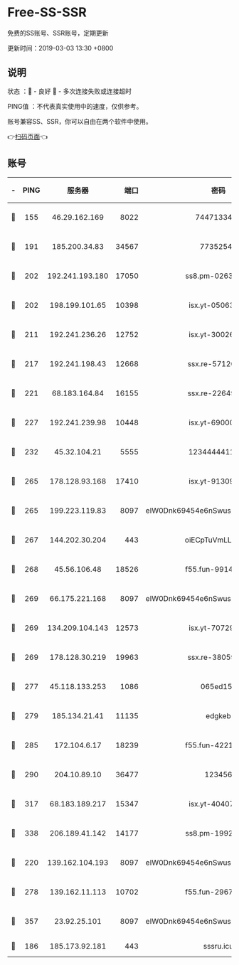 # Free-SS-SSR

免费的SS账号、SSR账号，定期更新

更新时间：2019-03-03 13:30 +0800

## 说明

状态     ：🙂 - 良好 🙁 - 多次连接失败或连接超时

PING值   ：不代表真实使用中的速度，仅供参考。

账号兼容SS、SSR，你可以自由在两个软件中使用。

👉[扫码页面](https://liesauer.github.io/free-ss-ssr.github.io/)👈

## 账号

|-|PING|服务器|端口|密码|加密方式|区域|
|:----:|:----:|:-----:|-----:|:----:|:----:|:----:|
|🙂|155|46.29.162.169|8022|7447133485|aes-256-cfb|RU|
|🙂|191|185.200.34.83|34567|77352549|aes-256-cfb|US|
|🙂|202|192.241.193.180|17050|ss8.pm-02632240|aes-256-cfb|US|
|🙂|202|198.199.101.65|10398|isx.yt-05063367|aes-256-cfb|US|
|🙂|211|192.241.236.26|12752|isx.yt-30026979|aes-256-cfb|US|
|🙂|217|192.241.198.43|12668|ssx.re-57120332|aes-256-cfb|US|
|🙂|221|68.183.164.84|16155|ssx.re-22649975|aes-256-cfb|US|
|🙂|227|192.241.239.98|10448|isx.yt-69000110|aes-256-cfb|US|
|🙂|232|45.32.104.21|5555|1234444411111|aes-256-cfb|SG|
|🙂|265|178.128.93.168|17410|isx.yt-91309111|aes-256-cfb|SG|
|🙂|265|199.223.119.83|8097|eIW0Dnk69454e6nSwuspv9DmS201tQ0D|aes-256-cfb|US|
|🙂|267|144.202.30.204|443|oiECpTuVmLLxk4Ts|aes-256-cfb|US|
|🙂|268|45.56.106.48|18526|f55.fun-99140423|aes-256-cfb|US|
|🙂|269|66.175.221.168|8097|eIW0Dnk69454e6nSwuspv9DmS201tQ0D|aes-256-cfb|US|
|🙂|269|134.209.104.143|12573|isx.yt-70729668|aes-256-cfb|SG|
|🙂|269|178.128.30.219|19963|ssx.re-38059687|aes-256-cfb|SG|
|🙂|277|45.118.133.253|1086|065ed15a|aes-256-cfb|SG|
|🙂|279|185.134.21.41|11135|edgkeb|aes-256-cfb|GB|
|🙂|285|172.104.6.17|18239|f55.fun-42215388|aes-256-cfb|US|
|🙂|290|204.10.89.10|36477|123456|aes-256-cfb|US|
|🙂|317|68.183.189.217|15347|isx.yt-40407934|aes-256-cfb|SG|
|🙂|338|206.189.41.142|14177|ss8.pm-19928527|aes-256-cfb|SG|
|🙂|220|139.162.104.193|8097|eIW0Dnk69454e6nSwuspv9DmS201tQ0D|aes-256-cfb|JP|
|🙂|278|139.162.11.113|10702|f55.fun-29670357|aes-256-cfb|SG|
|🙂|357|23.92.25.101|8097|eIW0Dnk69454e6nSwuspv9DmS201tQ0D|aes-256-cfb|US|
|🙁|186|185.173.92.181|443|sssru.icu|rc4-md5|RU|
